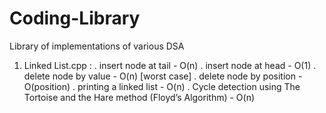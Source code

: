 # Coding-Library
Library of implementations of various DSA

1. Linked List.cpp :
   . insert node at tail - O(n)
   . insert node at head - O(1)
   . delete node by value - O(n) [worst case]
   . delete node by position - O(position)
   . printing a linked list - O(n)
   . Cycle detection using The Tortoise and the Hare method (Floyd’s Algorithm) - O(n)
